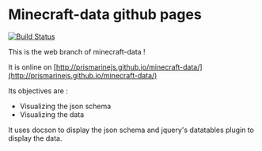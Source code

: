 # Minecraft-data github pages
[![Build Status](https://github.com/PrismarineJS/minecraft-data/workflows/Web_CI/badge.svg)](https://github.com/PrismarineJS/minecraft-data/actions?query=workflow%3A%22Web_CI%22)


This is the web branch of minecraft-data !

It is online on [http://prismarinejs.github.io/minecraft-data/](http://prismarinejs.github.io/minecraft-data/)

Its objectives are : 

* Visualizing the json schema
* Visualizing the data

It uses docson to display the json schema and jquery's datatables plugin to display the data.

